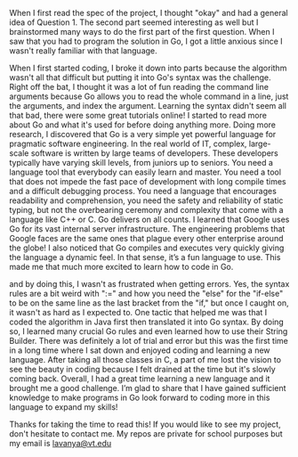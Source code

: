 When I first read the spec of the project, I thought "okay" and had a general idea of Question 1. The second part seemed interesting as well but I brainstormed many ways to do the first part of the first question. When I saw that you had to program the solution in Go, I got a little anxious since I wasn't really familiar with that language. 

When I first started coding, I broke it down into parts because the algorithm wasn't all that difficult but putting it into Go's syntax was the challenge. Right off the bat, I thought it was a lot of fun reading the command line arguments because Go allows you to read the whole command in a line, just the arguments, and index the argument. Learning the syntax didn't seem all that bad, there were some great tutorials online! I started to read more about Go and what it's used for before doing anything more. Doing more research, I discovered that Go is a very simple yet powerful language for pragmatic software engineering. In the real world of IT, complex, large-scale software is written by large teams of developers. These developers typically have varying skill levels, from juniors up to seniors. You need a language tool that everybody can easily learn and master. You need a tool that does not impede the fast pace of development with long compile times and a difficult debugging process. You need a language that encourages readability and comprehension, you need the safety and reliability of static typing, but not the overbearing ceremony and complexity that come with a language like C++ or C. Go delivers on all counts. I learned that Google uses Go for its vast internal server infrastructure. The engineering problems that Google faces are the same ones that plague every other enterprise around the globe! I also noticed that Go compiles and executes very quickly giving the language a dynamic feel. In that sense, it’s a fun language to use. This made me that much more excited to learn how to code in Go. 

and by doing this, I wasn't as frustrated when getting errors. Yes, the syntax rules are a bit weird with ":=" and how you need the "else" for the "if-else" to be on the same line as the last bracket from the "if," but once I caught on, it wasn't as hard as I expected to. One tactic that helped me was that I coded the algorithm in Java first then translated it into Go syntax. By doing so, I learned many crucial Go rules and even learned how to use their String Builder. There was definitely a lot of trial and error but this was the first time in a long time where I sat down and enjoyed coding and learning a new language. After taking all those classes in C, a part of me lost the vision to see the beauty in coding because I felt drained at the time but it's slowly coming back. Overall, I had a great time learning a new language and it brought me a good challenge. I’m glad to share that I have gained sufficient knowledge to make programs in Go look forward to coding more in this language to expand my skills! 

Thanks for taking the time to read this! If you would like to see my project, don't hesitate to contact me. My repos are private for school purposes but my email is lavanya@vt.edu
